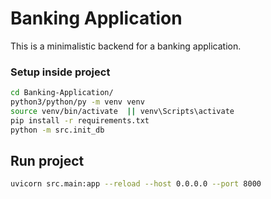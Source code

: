 # Banking Application 

This is a minimalistic backend for a banking application. 

### Setup inside project

```bash
cd Banking-Application/
python3/python/py -m venv venv
source venv/bin/activate  || venv\Scripts\activate
pip install -r requirements.txt
python -m src.init_db
```

## Run project

```bash
uvicorn src.main:app --reload --host 0.0.0.0 --port 8000
```
